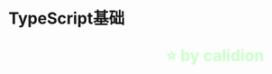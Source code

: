 <!-- 

$theme: gaia
template: gaia

-->

TypeScript基础<p style="text-align:right;font-size:28px;margin-right:50px;color:#cFc;">:star: by calidion</p>
===

